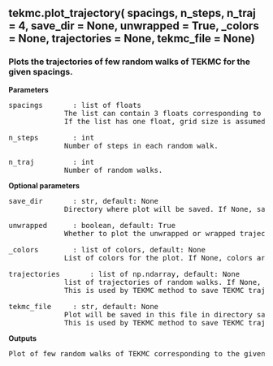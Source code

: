 ## tekmc.plot_trajectory( spacings, n_steps, n_traj = 4, save_dir = None, unwrapped = True, \_colors = None, trajectories = None, tekmc_file = None)

### Plots the trajectories of few random walks of TEKMC for the given spacings. 

**Parameters**
<pre>
spacings	   : list of floats
		     The list can contain 3 floats corresponding to grid size along x, y and z direction (in nm). 
		     If the list has one float, grid size is assumed equal along all directions. Ex: [0.23,0.24,0.24], [0.24], etc.
		    
n_steps		   : int
		     Number of steps in each random walk.
		     
n_traj		   : int
		     Number of random walks.
</pre>

**Optional parameters**
<pre>
save_dir	   : str, default: None
  		     Directory where plot will be saved. If None, save_dir = ‘visualizations’.
		     
unwrapped	   : boolean, default: True
		     Whether to plot the unwrapped or wrapped trajectories. 
		     
_colors		   : list of colors, default: None
		     List of colors for the plot. If None, colors are generated using the cmap of tekmc object.
		     
trajectories       : list of np.ndarray, default: None
		     list of trajectories of random walks. If None, random walks will be generated from the probability matrix corresponding to spacings. 
	 	     This is used by TEKMC method to save TEKMC trajectories.
		     
tekmc_file	   : str, default: None
		     Plot will be saved in this file in directory save_dir if trajectories is provided. 
		     This is used by TEKMC method to save TEKMC trajectories.   
</pre>
**Outputs**
<pre>
Plot of few random walks of TEKMC corresponding to the given spacings is saved in save_dir directory.
</pre>
